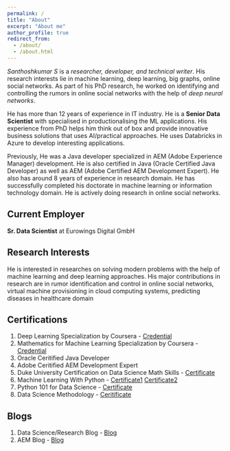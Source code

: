 ```yaml
---
permalink: /
title: "About"
excerpt: "About me"
author_profile: true
redirect_from: 
  - /about/
  - /about.html
---
```


*Santhoshkumar S* is a *researcher, developer, and technical writer*. His research interests lie in machine learning, deep learning, big graphs, online social networks. As part of his PhD research, he worked on identifying and controlling the rumors in online social networks with the help of *deep neural networks*. 

He has more than 12 years of experience in IT industry. He is a **Senior Data Scientist** with specialised in productionalising the ML applications. His experience from PhD helps him think out of box and provide innovative business solutions that uses AI/practical approaches. He uses Databricks in Azure to develop interesting applications.

Previously, He was a Java developer specialized in AEM (Adobe Experience Manager) development. He is also certified in Java (Oracle Certified Java Developer) as well as AEM (Adobe Certified AEM Development Expert). He also has around 8 years of experience in research domain. He has successfully completed his doctorate in machine learning or information technology domain. He is actively doing research in online social networks. 

## Current Employer
**Sr. Data Scientist** at Eurowings Digital GmbH

## Research Interests
He is interested in researches on solving modern problems with the help of machine learning and deep learning approaches. His major contributions in research are in rumor identification and control in online social networks, virtual machine provisioning in cloud computing systems, predicting diseases in healthcare domain

## Certifications
1. Deep Learning Specialization by Coursera - [Credential](https://www.coursera.org/account/accomplishments/specialization/certificate/XH26VNFGSB99) 
2. Mathematics for Machine Learning Specialization by Coursera - [Credential](https://www.coursera.org/account/accomplishments/specialization/certificate/D7HUKS5ZNCJK)
3. Oracle Ceritified Java Developer
4. Adobe Ceritified AEM Development Expert
5. Duke University Certification on Data Science Math Skills - [Certificate](https://santhosh790.github.io/files/Coursera-WWCSAEBXFZSG.pdf)
6. Machine Learning With Python - [Certificate1](https://santhosh790.github.io/files/ML0101EN-Cognitive-Class.pdf) [Certificate2](https://santhosh790.github.io/files/ML0101ENv3_Cognitive.pdf)
7. Python 101 for Data Science - [Certificate](https://santhosh790.github.io/files/PY0101EN-Cognitive-Class.pdf)
8. Data Science Methodology - [Ceritificate](https://courses.cognitiveclass.ai/certificates/0c3deb2df5c84536ad009ccf863d0dec)

## Blogs
1. Data Science/Research Blog - [Blog](https://myresearchworks.wordpress.com/)
2. AEM Blog - [Blog](http://myprogressivelearning.wordpress.com/)